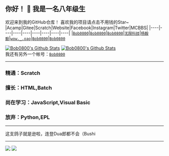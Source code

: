 ## 你好！ 👋 我是一名八年级生
欢迎来到我的GitHub仓库！
喜欢我的项目请点击不用钱的Star~
|Acamp|Gitee|Scratch|Website|Facebook|Instagram|Twitter|MCBBS|
|----|----|----|----|----|----|----|----|
|[`Bob0800`](https://gitblock.cn/Users/1127141)|[`Bob0800`](https://gitee.com/Bob0800)|[`Bob0800`](https://scratch.mit.edu/users/bob0800/)|[`无限科技`](http://wuxian.idc.bu40.com)|[`杨毅毅`](https://www.facebook.com/profile.php?id=100023173261196)|[`wow._.oao`](https://www.instagram.com/wow._.oao/)|[`Bob0800`](https://twitter.com/Bob0800)|[`Bob0800`](https://www.mcbbs.net/?4083614)

[![Bob0800's Github Stats](https://github-readme-stats.vercel.app/api?username=wuxian425)](https://github.com/anuraghazra/github-readme-stats "一名不专业的程序猿" )   [![Bob0800's Github Stats](https://github-readme-stats.vercel.app/api/top-langs/?username=wuxian425
)](https://github.com/anuraghazra/github-readme-stats "一名不专业的程序猿" )   
我还有另外一个帐号：[`Bob0800`](https://github.com/Bob0800)

-------------------------------------------------------------
### 精通：Scratch
### 擅长：HTML,Batch
### 尚在学习：JavaScript,Visual Basic
### 放弃：Python,EPL

-------------------------------------------------------------   
这支鸽子就是逊啦，连登Dua郎都不会（Bushi

-------------------------------------------------------------
[![](https://img.shields.io/badge/Scratch-Bob0800-important.svg?style=flat-square)](https://scratch.mit.edu/users/bob0800/)
[![](https://img.shields.io/badge/GitBlock-Bob0800-EEEEFE.svg?style=flat-square)](https://gitblock.cn/Users/bob0800/)
